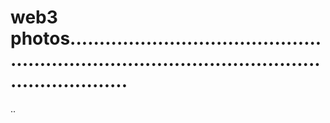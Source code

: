 # web3 photos....................................................................................................................
..
